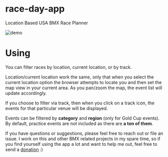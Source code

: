 # race-day-app
Location Based USA BMX Race Planner

![demo](https://raw.githubusercontent.com/jdnarvaez/race-day-app/master/docs/images/demo.gif)

# Using

You can filter races by location, current location, or by track. 

Location/current location work the same, only that when you select the current location option the browser attempts to locate you and then set the map view in your current area. As you pan/zoom the map, the event list will update accordingly. 

If you choose to filter via track, then when you click on a track icon, the events for that particular venue will be displayed.

Events can be filtered by **category** and **region** (only for Gold Cup events). By default, practice events are not included as there are **a ton of them**. 

If you have questions or suggestions, please feel free to reach out or file an issue. I work on this and other BMX related projects in my spare time, so if you find yourself using the app a lot and want to help me out, feel free to send a [donation](https://paypal.me/jdnarvaez) :) 
